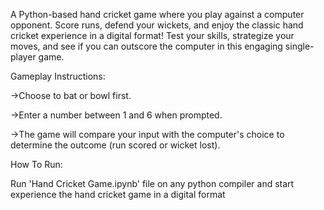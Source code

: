 A Python-based hand cricket game where you play against a computer opponent. Score runs, defend your wickets, and enjoy the classic hand cricket experience in a digital format! Test your skills, strategize your moves, and see if you can outscore the computer in this engaging single-player game.


Gameplay Instructions:

->Choose to bat or bowl first.

->Enter a number between 1 and 6 when prompted.

->The game will compare your input with the computer's choice to determine the outcome (run scored or wicket lost).


How To Run:

Run 'Hand Cricket Game.ipynb' file on any python compiler and start experience the hand cricket game in a digital format 
